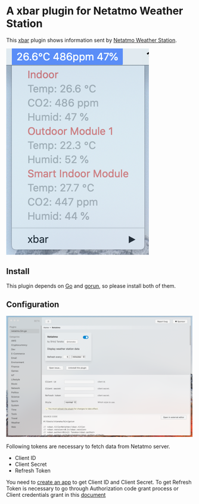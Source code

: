# A xbar plugin for Netatmo Weather Station

This [xbar](https://xbarapp.com/) plugin shows information sent by [Netatmo Weather Station](https://www.netatmo.com/en-us/weather/weatherstation).

![](https://raw.githubusercontent.com/stanaka/netatmo-xbar-plugin/main/netatmo-xbar-plugin.png)

## Install

This plugin depends on [Go](https://golang.org/) and [gorun](https://github.com/erning/gorun), so please install both of them.

## Configuration

<img src="https://github.com/stanaka/netatmo-xbar-plugin/blob/main/netatmo-xbar-plugin-configuration.png?raw=true" width=500>

Following tokens are necessary to fetch data from Netatmo server.
* Client ID
* Client Secret
* Refresh Token

You need to [create an app](https://dev.netatmo.com/apps/createanapp#form) to get Client ID and Client Secret.
To get Refresh Token is necessary to go through Authorization code grant process or Client credentials grant in this [document](https://dev.netatmo.com/apidocumentation/oauth)
